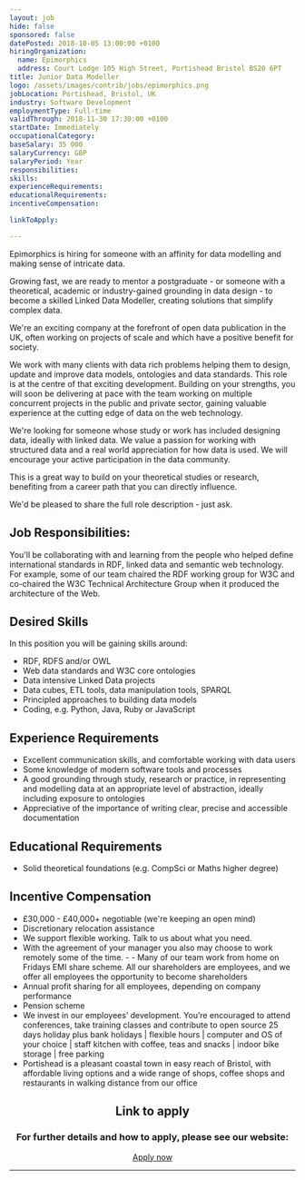 ```yaml
---
layout: job
hide: false
sponsored: false
datePosted: 2018-10-05 13:00:00 +0100
hiringOrganization:
  name: Epimorphics
  address: Court Lodge 105 High Street, Portishead Bristol BS20 6PT
title: Junior Data Modeller
logo: /assets/images/contrib/jobs/epimorphics.png
jobLocation: Portishead, Bristol, UK
industry: Software Development
employmentType: Full-time
validThrough: 2018-11-30 17:30:00 +0100
startDate: Immediately
occupationalCategory:
baseSalary: 35 000
salaryCurrency: GBP
salaryPeriod: Year
responsibilities:
skills:
experienceRequirements:
educationalRequirements:
incentiveCompensation:

linkToApply:

---
```


Epimorphics is hiring for someone with an affinity for data modelling and making sense of intricate data.

Growing fast, we are ready to mentor a postgraduate - or someone with a theoretical, academic or industry-gained grounding in data design - to become a skilled Linked Data Modeller, creating solutions that simplify complex data.

We're an exciting company at the forefront of open data publication in the UK, often working on projects of scale and which have a positive benefit for society.

We work with many clients with data rich problems helping them to design, update and improve data models, ontologies and data standards. This role is at the centre of that exciting development. Building on your strengths, you will soon be delivering at pace with the team working on multiple concurrent projects in the public and private sector, gaining valuable experience at the cutting edge of data on the web technology.

We're looking for someone whose study or work has included designing data, ideally with linked data. We value a passion for working with structured data and a real world appreciation for how data is used. We will encourage your active participation in the data community.

This is a great way to build on your theoretical studies or research, benefiting from a career path that you can directly influence.

We'd be pleased to share the full role description - just ask.

## Job Responsibilities:
You'll be collaborating with and learning from the people who helped define international standards in RDF, linked data and semantic web technology. For example, some of our team chaired the RDF working group for W3C and co-chaired the W3C Technical Architecture Group when it produced the architecture of the Web.

## Desired Skills
In this position you will be gaining skills around:

- RDF, RDFS and/or OWL
- Web data standards and W3C core ontologies
- Data intensive Linked Data projects
- Data cubes, ETL tools, data manipulation tools, SPARQL
- Principled approaches to building data models
- Coding, e.g. Python, Java, Ruby or JavaScript

## Experience Requirements
- Excellent communication skills, and comfortable  working with data users
- Some knowledge of modern software tools and processes
- A good grounding through study, research or practice, in representing and modelling data at an appropriate level of abstraction, ideally including exposure to ontologies
- Appreciative of the importance of writing clear, precise and accessible documentation

## Educational Requirements
- Solid theoretical foundations (e.g. CompSci or Maths higher degree)

## Incentive Compensation
- £30,000 - £40,000+ negotiable (we're keeping an open mind)
- Discretionary relocation assistance
- We support flexible working. Talk to us about what you need.
- With the agreement of your manager you also may choose to work remotely some of the time. - - Many of our team work from home on Fridays
EMI share scheme. All our shareholders are employees, and we offer all employees the opportunity to become shareholders
- Annual profit sharing for all employees, depending on company performance
- Pension scheme
- We invest in our employees’ development. You’re encouraged to attend conferences, take training classes and contribute to open source
25 days holiday plus bank holidays | flexible hours | computer and OS of your choice | staff kitchen with coffee, teas and snacks | indoor bike storage | free parking
- Portishead is a pleasant coastal town in easy reach of Bristol, with affordable living options and a wide range of shops, coffee shops and restaurants in walking distance from our office

<div class="to-apply" style="text-align: center">
  <h2>Link to apply</h2>
  <h3> For further details and how to apply, please see our website: </h3>
  <a class="btn btn--dark" style="margin: 20px" href="http://techfolk.co.uk/current-jobs/junior-linked-data-modeller-portishead-bristol-tl258">
      Apply now
  </a>
</div>

---

